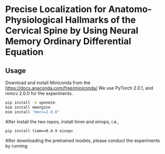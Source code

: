 <h1 align="left">Precise Localization for Anatomo-Physiological Hallmarks of the Cervical Spine by Using Neural Memory Ordinary Differential Equation</h1> 

## Usage
Download and install Miniconda from the https://docs.anaconda.com/free/miniconda/
We use PyTorch 2.0.1, and mmcv 2.0.0 for the experiments.
```bash
pip install -U openmim
mim install mmengine
mim install "mmcv=2.0.0"
```

After install the two repos, install timm and einops, i.e.,
```bash
pip install timm==0.4.9 einops
```

After downloading the pretrained models, please conduct the experiments by running

```bash
